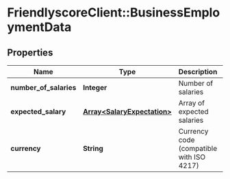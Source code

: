 # FriendlyscoreClient::BusinessEmploymentData

## Properties
Name | Type | Description | Notes
------------ | ------------- | ------------- | -------------
**number_of_salaries** | **Integer** | Number of salaries | [optional] 
**expected_salary** | [**Array&lt;SalaryExpectation&gt;**](SalaryExpectation.md) | Array of expected salaries | [optional] 
**currency** | **String** | Currency code (compatible with ISO 4217) | [optional] 



